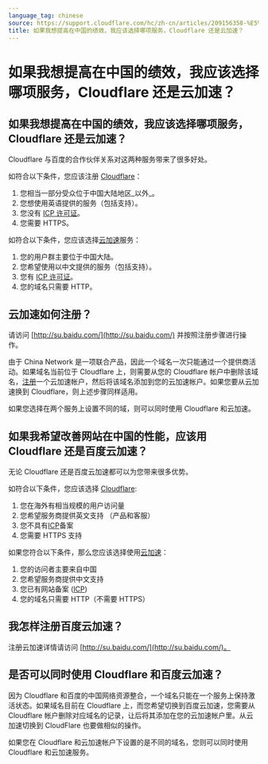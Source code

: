 ```yaml
---
language_tag: chinese
source: https://support.cloudflare.com/hc/zh-cn/articles/209156358-%E5%A6%82%E6%9E%9C%E6%88%91%E6%83%B3%E6%8F%90%E9%AB%98%E5%9C%A8%E4%B8%AD%E5%9B%BD%E7%9A%84%E7%BB%A9%E6%95%88-%E6%88%91%E5%BA%94%E8%AF%A5%E9%80%89%E6%8B%A9%E5%93%AA%E9%A1%B9%E6%9C%8D%E5%8A%A1-Cloudflare-%E8%BF%98%E6%98%AF%E4%BA%91%E5%8A%A0%E9%80%9F-
title: 如果我想提高在中国的绩效，我应该选择哪项服务，Cloudflare 还是云加速？
---
```


# 如果我想提高在中国的绩效，我应该选择哪项服务，Cloudflare 还是云加速？

## 如果我想提高在中国的绩效，我应该选择哪项服务，Cloudflare 还是云加速？

Cloudflare 与百度的合作伙伴关系对这两种服务带来了很多好处。

如符合以下条件，您应该注册 [Cloudflare](https://www.cloudflare.com/plans)：

1.  您相当一部分受众位于中国大陆地区_以外_。
2.  您想使用英语提供的服务（包括支持）。
3.  您没有 [ICP 许可证](https://support.cloudflare.com/hc/en-us/articles/209714777-ICP-FAQ)。
4.  您需要 HTTPS。

如符合以下条件，您应该选择[云加速](http://su.baidu.com/)服务：

1.  您的用户群主要位于中国大陆。
2.  您希望使用以中文提供的服务（包括支持）。
3.  您有 [ICP 许可证](https://support.cloudflare.com/hc/en-us/articles/209714777-ICP-FAQ)。
4.  您的域名只需要 HTTP。

## 云加速如何注册？

请访问 [http://su.baidu.com/](http://su.baidu.com/) 并按照注册步骤进行操作。

由于 China Network 是一项联合产品，因此一个域名一次只能通过一个提供商活动。如果域名当前位于 Cloudflare 上，则需要从您的 Cloudflare 帐户中删除该域名，[注册](http://su.baidu.com/)一个云加速帐户，然后将该域名添加到您的云加速帐户。如果您要从云加速换到 Cloudflare，则上述步骤同样适用。

如果您选择在两个服务上设置不同的域，则可以同时使用 Cloudflare 和云加速。

## 如果我希望改善网站在中国的性能，应该用 Cloudflare 还是百度云加速？

无论 Cloudflare 还是百度云加速都可以为您带来很多优势。

如符合以下条件，您应该选择 [Cloudflare](https://www.cloudflare.com/plans):

1.  您在海外有相当规模的用户访问量
2.  您希望服务商提供英文支持 （产品和客服）
3.  您不具有[ICP](https://support.cloudflare.com/hc/en-us/articles/209714777-ICP-FAQ)备案
4.  您需要 HTTPS 支持

如果您符合以下条件，那么您应该选择使用[云加速](http://su.baidu.com/)：

1.  您的访问者主要来自中国
2.  您希望服务商提供中文支持
3.  您已有网站备案 ([ICP](https://support.cloudflare.com/hc/en-us/articles/209714777-ICP-FAQ))
4.  您的域名只需要 HTTP（不需要 HTTPS）

## 我怎样注册百度云加速？

注册云加速详情请访问 [http://su.baidu.com/](http://su.baidu.com/)。

## 是否可以同时使用 Cloudflare 和百度云加速？

因为 Cloudflare 和百度的中国网络资源整合，一个域名只能在一个服务上保持激活状态。如果域名目前在 Cloudflare 上，而您希望切换到百度云加速，您需要从 Cloudflare 帐户删除对应域名的记录，让后将其添加在您的云加速帐户里。从云加速切换到 CloudFlare 也要做相似的操作。

如果您在 Cloudflare 和云加速帐户下设置的是不同的域名，您则可以同时使用 Cloudflare 和云加速服务。
